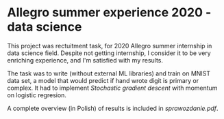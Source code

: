 # Allegro summer experience 2020 - data science

This project was rectuitment task, for 2020 Allegro summer internship in
data science field. Despite not getting internship, I consider it to be 
very enriching experience, and I'm satisfied with my results. 

The task was to write (without external ML libraries) and train 
on MNIST data set, a model that would predict if hand wrote digit 
is primary or complex. It had to implement *Stochastic gradient descent* with momentum
on logistic regresion. 

A complete overview (in Polish) of results is included in *sprawozdanie.pdf*.
